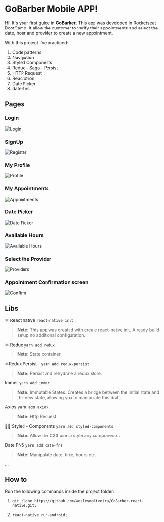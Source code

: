 # GoBarber Mobile APP!

Hi! It's your first guide in **GoBarber**.
This app was developed  in Rocketseat BootCamp.
It allow the customer to verify their appointments and select the date, hour and provider to create a new appointment.

With this project I've practiced:

 1. Code patterns
 2. Navigation
 3. Styled Components
 4. Redux - Saga - Persist
 5. HTTP Request
 6. Reactotron
 7. Date Picker
 8. date-fns


## Pages

### Login
![Login](https://github.com/wesleymoliveira/GoBarber-react-native/blob/master/src/assets/Login.jpeg)

### SignUp
![Register](https://github.com/wesleymoliveira/GoBarber-react-native/blob/master/src/assets/SignUp.jpeg)

### My Profile
![Profile](https://github.com/wesleymoliveira/GoBarber-react-native/blob/master/src/assets/My%20Profile.jpeg)

### My Appointments
![Appointments](https://github.com/wesleymoliveira/GoBarber-react-native/blob/master/src/assets/my%20appointments.jpeg)

### Date Picker
![Date Picker](https://github.com/wesleymoliveira/GoBarber-react-native/blob/master/src/assets/DatePicker.jpeg)

### Available Hours
![Available Hours](https://github.com/wesleymoliveira/GoBarber-react-native/blob/master/src/assets/Available%20hours.jpeg)

### Select the Provider
![Providers](https://github.com/wesleymoliveira/GoBarber-react-native/blob/master/src/assets/provider%20select.jpeg)

### Appointment Confirmation screen
![Confirm](https://github.com/wesleymoliveira/GoBarber-react-native/blob/master/src/assets/Confirm.jpeg)



## Libs

⚛ React native `react-native init`
> **Note:** This app was created  with create react-native init. A ready build setup no additional configuration.

⚛ Redux `yarn add redux`
> **Note:** State container

⚛Redux Persist - `yarn add redux-persist`
> **Note:**  Persist and rehydrate a redux store.

Immer `yarn add immer`
> **Note:**   Immutable States. Creates a bridge between the initial state and the new state, allowing you to manipulate this draft.

Axios `yarn add axios`
> **Note:** Http Request

 💅🏾 Styled - Components   `yarn add styled-components `
> **Note:** Allow the CSS  use to style any components .

Date FNS `yarn add date-fns`
> **Note:** Manipulate date, time, hours etc.


...

## How to

Run the following commands inside the project folder:

1.  `git clone https://github.com/wesleymoliveira/GoBarber-react-native.git;`

2.  `react-native run-android;`

